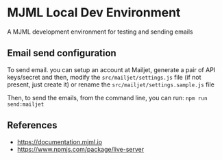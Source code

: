 # MJML Local Dev Environment

A MJML development environment for testing and sending emails

## Email send configuration

To send email. you can setup an account at Mailjet, generate a pair of API keys/secret
and then, modify the `src/mailjet/settings.js` file (if not present, just create it) or
rename the `src/mailjet/settings.sample.js` file

Then, to send the emails, from the command line, you can run: `npm run send:mailjet`

## References

* <https://documentation.mjml.io>
* <https://www.npmjs.com/package/live-server>
